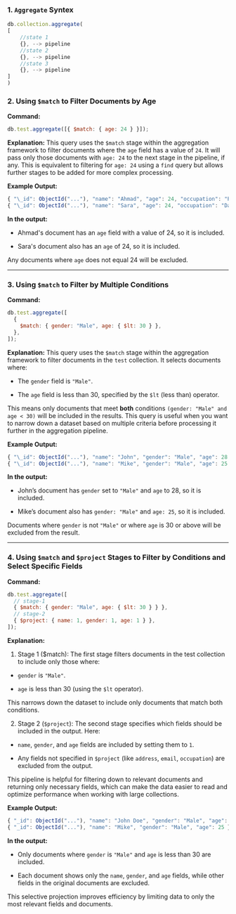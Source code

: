 ### 1. `Aggregate` Syntex

```js
db.collection.aggregate(
[
    //state 1
    {}, --> pipeline
    //state 2
    {}, --> pipeline
    //state 3
    {}, --> pipeline
]
)
```

### 2. Using `$match` to Filter Documents by Age

**Command:**

```js
db.test.aggregate([{ $match: { age: 24 } }]);
```

**Explanation:** This query uses the `$match` stage within the aggregation framework to filter documents where the `age` field has a value of `24`. It will pass only those documents with `age: 24` to the next stage in the pipeline, if any. This is equivalent to filtering for `age: 24` using a `find` query but allows further stages to be added for more complex processing.

**Example Output:**

```js
{ "\_id": ObjectId("..."), "name": "Ahmad", "age": 24, "occupation": "Research Associate" }
{ "\_id": ObjectId("..."), "name": "Sara", "age": 24, "occupation": "Data Analyst" }
```

**In the output:**

- Ahmad's document has an `age` field with a value of 24, so it is included.

- Sara's document also has an `age` of 24, so it is included.

Any documents where `age` does not equal 24 will be excluded.

---

### 3. Using `$match` to Filter by Multiple Conditions

**Command:**

```js
db.test.aggregate([
  {
    $match: { gender: "Male", age: { $lt: 30 } },
  },
]);
```

**Explanation:** This query uses the `$match` stage within the aggregation framework to filter documents in the `test` collection. It selects documents where:

- The `gender` field is `"Male"`.

- The `age` field is less than 30, specified by the `$lt` (less than) operator.

This means only documents that meet **both** conditions `(gender: "Male" and age < 30)` will be included in the results. This query is useful when you want to narrow down a dataset based on multiple criteria before processing it further in the aggregation pipeline.

**Example Output:**

```js
{ "\_id": ObjectId("..."), "name": "John", "gender": "Male", "age": 28 }
{ "\_id": ObjectId("..."), "name": "Mike", "gender": "Male", "age": 25 }
```

**In the output:**

- John’s document has `gender` set to `"Male"` and `age` to 28, so it is included.

- Mike’s document also has `gender: "Male"` and `age: 25`, so it is included.

Documents where `gender` is not `"Male"` or where `age` is 30 or above will be excluded from the result.

---

### 4. Using `$match` and `$project` Stages to Filter by Conditions and Select Specific Fields

**Command:**

```js
db.test.aggregate([
  // stage-1
  { $match: { gender: "Male", age: { $lt: 30 } } },
  // stage-2
  { $project: { name: 1, gender: 1, age: 1 } },
]);
```

**Explanation:**

1. Stage 1 ($match): The first stage filters documents in the test collection to include only those where:

- `gender` is `"Male"`.

- `age` is less than 30 (using the `$lt` operator).

This narrows down the dataset to include only documents that match both conditions.

2. Stage 2 (`$project`): The second stage specifies which fields should be included in the output. Here:

- `name`, `gender`, and `age` fields are included by setting them to `1`.

- Any fields not specified in `$project` (like `address`, `email`, `occupation`) are excluded from the output.

This pipeline is helpful for filtering down to relevant documents and returning only necessary fields, which can make the data easier to read and optimize performance when working with large collections.

**Example Output:**

```js
{ "_id": ObjectId("..."), "name": "John Doe", "gender": "Male", "age": 28 }
{ "_id": ObjectId("..."), "name": "Mike", "gender": "Male", "age": 25 }
```

**In the output:**

- Only documents where `gender` is `"Male"` and `age` is less than 30 are included.

- Each document shows only the `name`, `gender`, and `age` fields, while other fields in the original documents are excluded.

This selective projection improves efficiency by limiting data to only the most relevant fields and documents.

